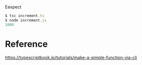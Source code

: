Eexpect
```js
$ tsc increment.ts
$ node increment.js
1000
```

# Reference
https://typescriptbook.jp/tutorials/make-a-simple-function-via-cli
